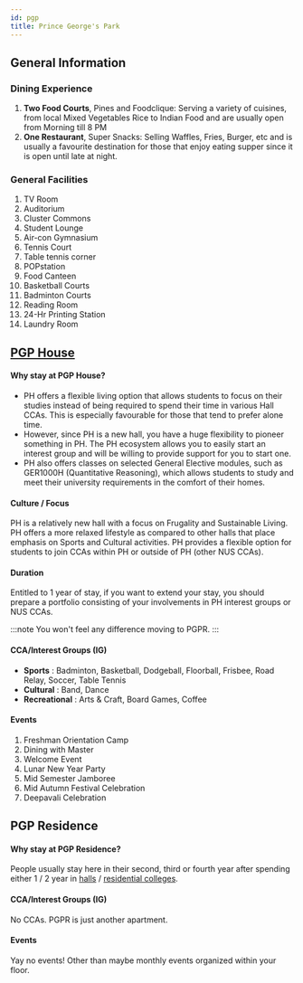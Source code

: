 ```yaml
---
id: pgp
title: Prince George's Park
---
```


## General Information

### Dining Experience
1. **Two Food Courts**, Pines and Foodclique: Serving a variety of cuisines, from local Mixed Vegetables Rice to Indian Food and are usually open from Morning till 8 PM
1. **One Restaurant**, Super Snacks: Selling Waffles, Fries, Burger, etc and is usually a favourite destination for those that enjoy eating supper since it is open until late at night.

### General Facilities
1. TV Room
1. Auditorium
1. Cluster Commons 
1. Student Lounge
1. Air-con Gymnasium
1. Tennis Court
1. Table tennis corner
1. POPstation
1. Food Canteen
1. Basketball Courts
1. Badminton Courts
1. Reading Room
1. 24-Hr Printing Station
1. Laundry Room 

## [PGP House](http://nus.edu.sg/osa/pgphouse)

#### Why stay at PGP House?

- PH offers a flexible living option that allows students to focus on their studies instead of being required to spend their time in various Hall CCAs. This is especially favourable for those that tend to prefer alone time. 
- However, since PH is a new hall, you have a huge flexibility to pioneer something in PH. The PH ecosystem allows you to easily start an interest group and will be willing to provide support for you to start one. 
- PH also offers classes on selected General Elective modules, such as GER1000H (Quantitative Reasoning), which allows students to study and meet their university requirements in the comfort of their homes.

#### Culture / Focus

PH is a relatively new hall with a focus on Frugality and Sustainable Living. PH offers a more relaxed lifestyle as compared to other halls that place emphasis on Sports and Cultural activities. PH provides a flexible option for students to join CCAs within PH or outside of PH (other NUS CCAs). 

#### Duration

Entitled to 1 year of stay, if you want to extend your stay, you should prepare a portfolio consisting of your involvements in PH interest groups or NUS CCAs. 

:::note
You won't feel any difference moving to PGPR.
::: 

#### CCA/Interest Groups (IG)

- **Sports** : Badminton, Basketball, Dodgeball, Floorball, Frisbee, Road Relay, Soccer, Table Tennis
- **Cultural** : Band, Dance
- **Recreational** : Arts & Craft, Board Games, Coffee

#### Events

1. Freshman Orientation Camp
1. Dining with Master
1. Welcome Event
1. Lunar New Year Party
1. Mid Semester Jamboree
1. Mid Autumn Festival Celebration
1. Deepavali Celebration


## PGP Residence

#### Why stay at PGP Residence?

People usually stay here in their second, third or fourth year after spending either 1 / 2 year in [halls](/docs/after/halls) / [residential colleges](/docs/after/residential-colleges).

#### CCA/Interest Groups (IG)

No CCAs. PGPR is just another apartment.

#### Events

Yay no events! Other than maybe monthly events organized within your floor.
